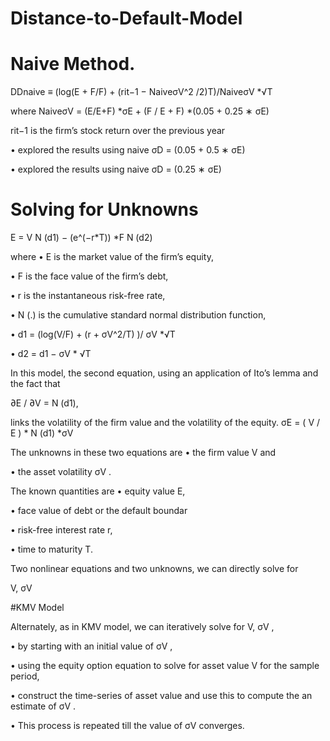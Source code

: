 # Distance-to-Default-Model

# Naive Method.

DDnaive ≡ (log(E + F/F) + (rit−1 − NaiveσV^2 /2)T)/NaiveσV *√T

where
NaiveσV = (E/E+F) *σE + (F / E + F) *(0.05 + 0.25 ∗ σE)

rit−1 is the firm’s stock return over the previous year

• explored the results using naive σD = (0.05 + 0.5 ∗ σE)

• explored the results using naive σD = (0.25 ∗ σE)

# Solving for Unknowns

E = V N (d1) − (e^(−r*T)) *F N (d2)

where
• E is the market value of the firm’s equity,

• F is the face value of the firm’s debt,

• r is the instantaneous risk-free rate,

• N (.) is the cumulative standard normal distribution function,

• d1 = (log(V/F) + (r + σV^2/T) )/ σV *√T

• d2 = d1 − σV * √T

In this model, the second equation, using an application of Ito’s lemma
and the fact that 

∂E / ∂V = N (d1), 

links the volatility of the firm value and the volatility of the equity.
σE = ( V / E ) *  N (d1) *σV

The unknowns in these two equations are
• the firm value V and

• the asset volatility σV .

The known quantities are
• equity value E,

• face value of debt or the default boundar

• risk-free interest rate r,

• time to maturity T.

Two nonlinear equations and two unknowns, we can directly solve for

V, σV

#KMV Model

Alternately, as in KMV model, we can iteratively solve for V, σV ,

• by starting with an initial value of σV ,

• using the equity option equation to solve for asset value V for the
sample period,

• construct the time-series of asset value and use this to compute the an
estimate of σV .

• This process is repeated till the value of σV converges.
